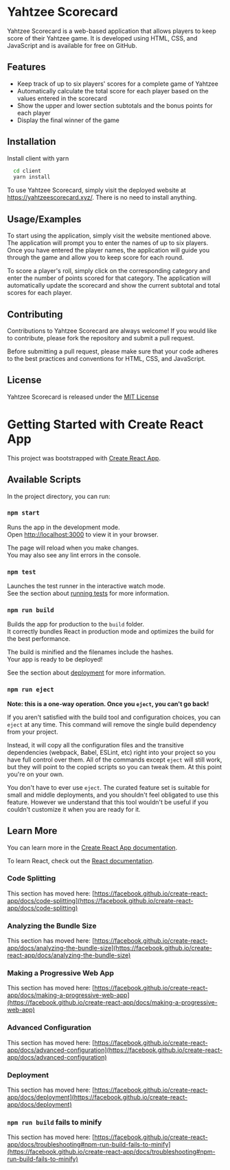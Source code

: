 # Yahtzee Scorecard

Yahtzee Scorecard is a web-based application that allows players to keep score of their Yahtzee game. It is developed using HTML, CSS, and JavaScript and is available for free on GitHub.


## Features

- Keep track of up to six players' scores for a complete game of Yahtzee
- Automatically calculate the total score for each player based on the values entered in the scorecard
- Show the upper and lower section subtotals and the bonus points for each player
- Display the final winner of the game


## Installation

Install client with yarn

```bash
  cd client
  yarn install 
```
To use Yahtzee Scorecard, simply visit the deployed website at https://yahtzeescorecard.xyz/. There is no need to install anything.
## Usage/Examples

To start using the application, simply visit the website mentioned above. The application will prompt you to enter the names of up to six players. Once you have entered the player names, the application will guide you through the game and allow you to keep score for each round.

To score a player's roll, simply click on the corresponding category and enter the number of points scored for that category. The application will automatically update the scorecard and show the current subtotal and total scores for each player.

## Contributing

Contributions to Yahtzee Scorecard are always welcome! If you would like to contribute, please fork the repository and submit a pull request.

Before submitting a pull request, please make sure that your code adheres to the best practices and conventions for HTML, CSS, and JavaScript.

## License

Yahtzee Scorecard is released under the [MIT License](https://choosealicense.com/licenses/mit/)



# Getting Started with Create React App

This project was bootstrapped with [Create React App](https://github.com/facebook/create-react-app).

## Available Scripts

In the project directory, you can run:

### `npm start`

Runs the app in the development mode.\
Open [http://localhost:3000](http://localhost:3000) to view it in your browser.

The page will reload when you make changes.\
You may also see any lint errors in the console.

### `npm test`

Launches the test runner in the interactive watch mode.\
See the section about [running tests](https://facebook.github.io/create-react-app/docs/running-tests) for more information.

### `npm run build`

Builds the app for production to the `build` folder.\
It correctly bundles React in production mode and optimizes the build for the best performance.

The build is minified and the filenames include the hashes.\
Your app is ready to be deployed!

See the section about [deployment](https://facebook.github.io/create-react-app/docs/deployment) for more information.

### `npm run eject`

**Note: this is a one-way operation. Once you `eject`, you can't go back!**

If you aren't satisfied with the build tool and configuration choices, you can `eject` at any time. This command will remove the single build dependency from your project.

Instead, it will copy all the configuration files and the transitive dependencies (webpack, Babel, ESLint, etc) right into your project so you have full control over them. All of the commands except `eject` will still work, but they will point to the copied scripts so you can tweak them. At this point you're on your own.

You don't have to ever use `eject`. The curated feature set is suitable for small and middle deployments, and you shouldn't feel obligated to use this feature. However we understand that this tool wouldn't be useful if you couldn't customize it when you are ready for it.

## Learn More

You can learn more in the [Create React App documentation](https://facebook.github.io/create-react-app/docs/getting-started).

To learn React, check out the [React documentation](https://reactjs.org/).

### Code Splitting

This section has moved here: [https://facebook.github.io/create-react-app/docs/code-splitting](https://facebook.github.io/create-react-app/docs/code-splitting)

### Analyzing the Bundle Size

This section has moved here: [https://facebook.github.io/create-react-app/docs/analyzing-the-bundle-size](https://facebook.github.io/create-react-app/docs/analyzing-the-bundle-size)

### Making a Progressive Web App

This section has moved here: [https://facebook.github.io/create-react-app/docs/making-a-progressive-web-app](https://facebook.github.io/create-react-app/docs/making-a-progressive-web-app)

### Advanced Configuration

This section has moved here: [https://facebook.github.io/create-react-app/docs/advanced-configuration](https://facebook.github.io/create-react-app/docs/advanced-configuration)

### Deployment

This section has moved here: [https://facebook.github.io/create-react-app/docs/deployment](https://facebook.github.io/create-react-app/docs/deployment)

### `npm run build` fails to minify

This section has moved here: [https://facebook.github.io/create-react-app/docs/troubleshooting#npm-run-build-fails-to-minify](https://facebook.github.io/create-react-app/docs/troubleshooting#npm-run-build-fails-to-minify)
